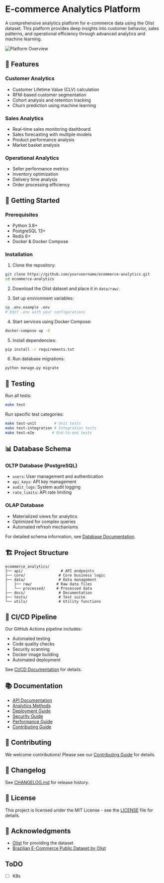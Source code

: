 # E-commerce Analytics Platform

A comprehensive analytics platform for e-commerce data using the Olist dataset. This platform provides deep insights into customer behavior, sales patterns, and operational efficiency through advanced analytics and machine learning.

![Platform Overview](docs/images/platform-overview.png)

## 🌟 Features

### Customer Analytics

- Customer Lifetime Value (CLV) calculation
- RFM-based customer segmentation
- Cohort analysis and retention tracking
- Churn prediction using machine learning

### Sales Analytics

- Real-time sales monitoring dashboard
- Sales forecasting with multiple models
- Product performance analysis
- Market basket analysis

### Operational Analytics

- Seller performance metrics
- Inventory optimization
- Delivery time analysis
- Order processing efficiency

## 🚀 Getting Started

### Prerequisites

- Python 3.8+
- PostgreSQL 13+
- Redis 6+
- Docker & Docker Compose

### Installation

1. Clone the repository:

```bash
git clone https://github.com/yourusername/ecommerce-analytics.git
cd ecommerce-analytics
```

2. Download the Olist dataset and place it in `data/raw/`.

3. Set up environment variables:

```bash
cp .env.example .env
# Edit .env with your configurations
```

4. Start services using Docker Compose:

```bash
docker-compose up -d
```

5. Install dependencies:

```bash
pip install -r requirements.txt
```

6. Run database migrations:

```bash
python manage.py migrate
```

## 🧪 Testing

Run all tests:

```bash
make test
```

Run specific test categories:

```bash
make test-unit        # Unit tests
make test-integration # Integration tests
make test-e2e        # End-to-end tests
```

## 📊 Database Schema

### OLTP Database (PostgreSQL)

- `users`: User management and authentication
- `api_keys`: API key management
- `audit_logs`: System audit logging
- `rate_limits`: API rate limiting

### OLAP Database

- Materialized views for analytics
- Optimized for complex queries
- Automated refresh mechanisms

For detailed schema information, see [Database Documentation](docs/database.md).

## 🏗️ Project Structure

```
ecommerce_analytics/
├── api/                 # API endpoints
├── core/               # Core business logic
├── data/               # Data management
│   ├── raw/           # Raw data files
│   └── processed/     # Processed data
├── docs/               # Documentation
├── tests/              # Test suite
└── utils/              # Utility functions
```

## 🔄 CI/CD Pipeline

Our GitHub Actions pipeline includes:

- Automated testing
- Code quality checks
- Security scanning
- Docker image building
- Automated deployment

See [CI/CD Documentation](docs/ci.md) for details.

## 📚 Documentation

- [API Documentation](docs/api.md)
- [Analytics Methods](docs/analytics.md)
- [Deployment Guide](docs/deployment.md)
- [Security Guide](docs/security.md)
- [Performance Guide](docs/performance.md)
- [Contributing Guide](docs/contributing.md)

## 🤝 Contributing

We welcome contributions! Please see our [Contributing Guide](docs/contributing.md) for details.

## 📝 Changelog

See [CHANGELOG.md](CHANGELOG.md) for release history.

## 📄 License

This project is licensed under the MIT License - see the [LICENSE](LICENSE) file for details.

## 🙏 Acknowledgments

- [Olist](https://olist.com/) for providing the dataset
- [Brazilian E-Commerce Public Dataset by Olist](https://www.kaggle.com/olistbr/brazilian-ecommerce)

## ToDO 
- [ ] K8s
